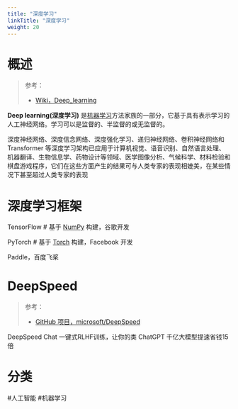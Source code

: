 ```yaml
---
title: "深度学习"
linkTitle: "深度学习"
weight: 20
---
```


# 概述

> 参考：
>
> - [Wiki，Deep_learning](https://en.wikipedia.org/wiki/Deep_learning)

**Deep learning(深度学习)** 是[机器学习](/docs/12.人工智能/机器学习/机器学习.md)方法家族的一部分，它基于具有表示学习的人工神经网络。学习可以是监督的、半监督的或无监督的。

深度神经网络、深度信念网络、深度强化学习、递归神经网络、卷积神经网络和 Transformer 等深度学习架构已应用于计算机视觉、语音识别、自然语言处理、机器翻译、生物信息学、药物设计等领域、医学图像分析、气候科学、材料检验和棋盘游戏程序，它们在这些方面产生的结果可与人类专家的表现相媲美，在某些情况下甚至超过人类专家的表现

# 深度学习框架

TensorFlow # 基于 [NumPy](/docs/12.人工智能/科学计算/NumPy.md) 构建，谷歌开发

PyTorch # 基于 [Torch](/docs/12.人工智能/科学计算/Torch.md) 构建，Facebook 开发

Paddle，百度飞桨

# DeepSpeed

> 参考：
>
> - [GitHub 项目，microsoft/DeepSpeed](https://github.com/microsoft/DeepSpeed)

DeepSpeed Chat 一键式RLHF训练，让你的类 ChatGPT 千亿大模型提速省钱15倍

# 分类

#人工智能 #机器学习